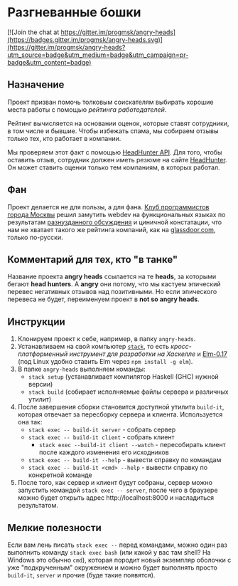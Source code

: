 # Разгневанные бошки

[![Join the chat at https://gitter.im/progmsk/angry-heads](https://badges.gitter.im/progmsk/angry-heads.svg)](https://gitter.im/progmsk/angry-heads?utm_source=badge&utm_medium=badge&utm_campaign=pr-badge&utm_content=badge)

## Назначение

Проект призван помочь толковым соискателям выбирать хорошие места работы с помощью
*рейтинга работодателей*.

Рейтинг вычисляется на основании оценок, которые ставят сотрудники, в том числе
и бывшие. Чтобы избежать спама, мы собираем отзывы только тех, кто работает в
компании.

Мы проверяем этот факт с помощью [HeadHunter API](https://dev.hh.ru/). Для того,
чтобы оставить отзыв, сотрудник должен иметь резюме на сайте
[HeadHunter](https://hh.ru). Он может ставить оценки только тем компаниям, в
которых работал.

## Фан

Проект делается не для пользы, а для фана.
[Клуб программистов города Москвы](http://www.meetup.com/progmsk/) решил замутить
webdev на функциональных языках по результатам
[разнузданного обсуждения](https://www.meetup.com/progmsk/events/233818568/)
и циничной констатации, что нам не хватает такого же рейтинга компаний, как на
[glassdoor.com](https://www.glassdoor.com/Reviews/moscow-reviews-SRCH_IL.0,6_IM1159.htm),
только по-русски.

## Комментарий для тех, кто "в танке"

Название проекта **angry heads** ссылается на те **heads**, за которыми бегают
**head hunters**. А **angry** они потому, что мы кастуем эпический перевес
негативных отзывов над позитивными. Но если эпического перевеса не будет,
переименуем проект в **not so angry heads**.

## Инструкции

1. Клонируем проект к себе, например, в папку `angry-heads`.
1. Устанавливаем на свой компьютер
[`stack`](https://docs.haskellstack.org/en/stable/README/), то есть
*кросс-платформенный инструмент для разработки на Хаскелле* и
[Elm-0.17](https://guide.elm-lang.org/get_started.html) (под Linux
удобно ставить Elm через `npm install -g elm`).
1. В папке `angry-heads` выполняем команды:
    - `stack setup` (устанавливает компилятор Haskell (GHC) нужной версии)
    - `stack build` (собирает исполняемые файлы сервера и различных утилит)
1. После завершения сборки становится доступной утилита `build-it`, которая
отвечает за пересборку сервера и клиента. Используется она так:
    - `stack exec -- build-it server` - собрать сервер
    - `stack exec -- build-it client` - собрать клиент
        - `stack exec --build-it client --watch` - пересобирать клиент после
        каждого изменения его исходников
    - `stack exec -- build-it --help` - вывести справку по командам
    - `stack exec -- build-it <cmd> --help` - вывести справку по конкретной
    команде
1. После того, как сервер и клиент будут собраны, сервер можно запустить
командой `stack exec -- server`, после чего в браузере можно будет открыть
адрес http://localhost:8000 и насладиться результатом.

## Мелкие полезности

Если вам лень писать `stack exec --` перед командами, можно один раз выполнить
команду `stack exec bash` (или какой у вас там shell? На Windows это обычно
`cmd`), которая породит новый экземпляр оболочки с уже "подкрученным"
окружением и можно будет выполнять просто `build-it`, `server` и прочие
(буде такие появятся).
